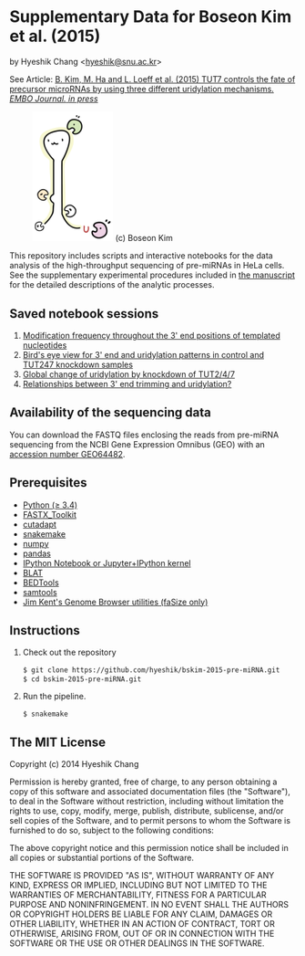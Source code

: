 # Supplementary Data for Boseon Kim et al. (2015)

by Hyeshik Chang &lt;hyeshik@snu.ac.kr&gt;

See Article: [B. Kim, M. Ha and L. Loeff et al. (2015) TUT7 controls the fate of precursor microRNAs by using three different uridylation mechanisms. *EMBO Journal.* *in press*](http://emboj.embopress.org/content/early/2015/05/15/embj.201590931.long) 

<figure>
<img src="https://raw.githubusercontent.com/hyeshik/bskim-2015-pre-miRNA/master/images/uridylating-tuts.png" width="142px">
<figurecaption>(c) Boseon Kim</figurecaption>
</figure>

This repository includes scripts and interactive notebooks for the data analysis of the high-throughput
sequencing of pre-miRNAs in HeLa cells. See the supplementary experimental procedures included in
[the manuscript](http://emboj.embopress.org/content/early/2015/05/15/embj.201590931.long)
for the detailed descriptions of the analytic processes.


## Saved notebook sessions

1. [Modification frequency throughout the 3' end positions of templated nucleotides](https://github.com/hyeshik/bskim-2015-pre-miRNA/blob/master/notes/plot-modifications-endpos-frequency-circles.ipynb)
1. [Bird's eye view for 3' end and uridylation patterns in control and TUT247 knockdown samples](https://github.com/hyeshik/bskim-2015-pre-miRNA/blob/master/notes/plot-uridylation-rate-change-by-position.ipynb)
1. [Global change of uridylation by knockdown of TUT2/4/7](https://github.com/hyeshik/bskim-2015-pre-miRNA/blob/master/notes/plot-global-uridylation-changes.ipynb)
1. [Relationships between 3' end trimming and uridylation?](https://github.com/hyeshik/bskim-2015-pre-miRNA/blob/master/notes/plot-trimming-and-uridylation.ipynb)

## Availability of the sequencing data

You can download the FASTQ files enclosing the reads from pre-miRNA sequencing
from the NCBI Gene Expression Omnibus (GEO) with an
[accession number GEO64482](http://www.ncbi.nlm.nih.gov/geo/query/acc.cgi?acc=GSE64482).

## Prerequisites

* [Python (≥ 3.4)](https://www.python.org)
* [FASTX_Toolkit](http://hannonlab.cshl.edu/fastx_toolkit/)
* [cutadapt](https://code.google.com/p/cutadapt/)
* [snakemake](https://bitbucket.org/johanneskoester/snakemake)
* [numpy](http://www.numpy.org)
* [pandas](http://pandas.pydata.org)
* [IPython Notebook or Jupyter+IPython kernel](http://ipython.org)
* [BLAT](https://genome.ucsc.edu/FAQ/FAQblat.html)
* [BEDTools](https://github.com/arq5x/bedtools2)
* [samtools](http://www.htslib.org)
* [Jim Kent's Genome Browser utilities (faSize only)](https://genome.ucsc.edu/util.html)

## Instructions

1. Check out the repository

   ```
   $ git clone https://github.com/hyeshik/bskim-2015-pre-miRNA.git
   $ cd bskim-2015-pre-miRNA.git
   ```

1. Run the pipeline.

   ```
   $ snakemake
   ```

## The MIT License

Copyright (c) 2014 Hyeshik Chang

Permission is hereby granted, free of charge, to any person obtaining a copy
of this software and associated documentation files (the "Software"), to deal
in the Software without restriction, including without limitation the rights
to use, copy, modify, merge, publish, distribute, sublicense, and/or sell
copies of the Software, and to permit persons to whom the Software is
furnished to do so, subject to the following conditions:

The above copyright notice and this permission notice shall be included in
all copies or substantial portions of the Software.

THE SOFTWARE IS PROVIDED "AS IS", WITHOUT WARRANTY OF ANY KIND, EXPRESS OR
IMPLIED, INCLUDING BUT NOT LIMITED TO THE WARRANTIES OF MERCHANTABILITY,
FITNESS FOR A PARTICULAR PURPOSE AND NONINFRINGEMENT. IN NO EVENT SHALL THE
AUTHORS OR COPYRIGHT HOLDERS BE LIABLE FOR ANY CLAIM, DAMAGES OR OTHER
LIABILITY, WHETHER IN AN ACTION OF CONTRACT, TORT OR OTHERWISE, ARISING FROM,
OUT OF OR IN CONNECTION WITH THE SOFTWARE OR THE USE OR OTHER DEALINGS IN
THE SOFTWARE.

